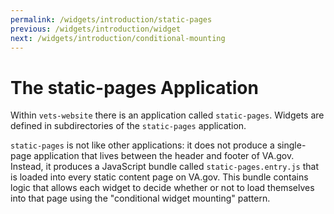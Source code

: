 ```yaml
---
permalink: /widgets/introduction/static-pages
previous: /widgets/introduction/widget
next: /widgets/introduction/conditional-mounting
---
```


# The static-pages Application

Within `vets-website` there is an application called `static-pages`. Widgets are defined in subdirectories of the `static-pages` application.

`static-pages` is not like other applications: it does not produce a single-page application that lives between the header and footer of VA.gov. Instead, it produces a JavaScript bundle called `static-pages.entry.js` that is loaded into every static content page on VA.gov. This bundle contains logic that allows each widget to decide whether or not to load themselves into that page using the "conditional widget mounting" pattern.
